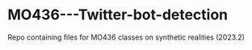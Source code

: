 # MO436---Twitter-bot-detection
Repo containing files for MO436 classes on synthetic realities (2023.2)
